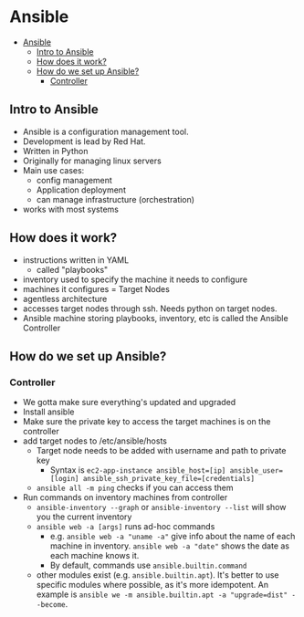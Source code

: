 # Ansible

- [Ansible](#ansible)
  - [Intro to Ansible](#intro-to-ansible)
  - [How does it work?](#how-does-it-work)
  - [How do we set up Ansible?](#how-do-we-set-up-ansible)
    - [Controller](#controller)


## Intro to Ansible
- Ansible is a configuration management tool. 
- Development is lead by Red Hat. 
- Written in Python
- Originally for managing linux servers
- Main use cases:
  - config management  
  - Application deployment
  - can manage infrastructure (orchestration)
- works with most systems

## How does it work?
- instructions written in YAML
  - called "playbooks"
- inventory used to specify the machine it needs to configure
- machines it configures = Target Nodes
- agentless architecture
- accesses target nodes through ssh. Needs python on target nodes.
- Ansible machine storing playbooks, inventory, etc is called the Ansible Controller

## How do we set up Ansible?

### Controller
 - We gotta make sure everything's updated and upgraded
 - Install ansible
 - Make sure the private key to access the target machines is on the controller 
 - add target nodes to /etc/ansible/hosts
   - Target node needs to be added with username and path to private key
     - Syntax is `ec2-app-instance ansible_host=[ip] ansible_user=[login] ansible_ssh_private_key_file=[credentials]`
   - `ansible all -m ping` checks if you can access them
 - Run commands on inventory machines from controller
   - `ansible-inventory --graph` or `ansible-inventory --list` will show you the current inventory
   - `ansible web -a [args]` runs ad-hoc commands
     - e.g. `ansible web -a "uname -a"`  give info about the name of each machine in inventory. `ansible web -a "date"` shows the date as each machine knows it.
     - By default, commands use `ansible.builtin.command`
   - other modules exist (e.g. `ansible.builtin.apt`). It's better to use specific modules where possible, as it's more idempotent. An example is `ansible we -m ansible.builtin.apt -a "upgrade=dist" --become`.